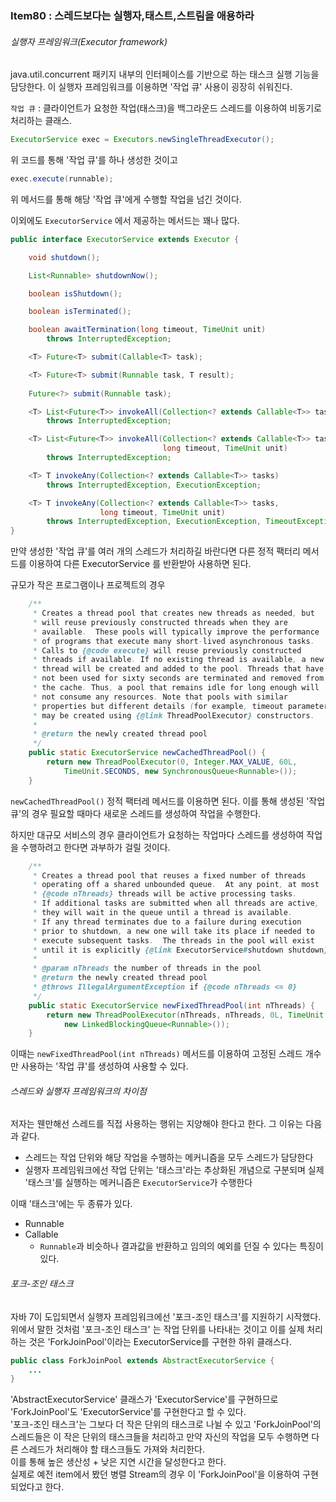 ### Item80 : 스레드보다는 실행자,태스트,스트림을 애용하라

###### 실행자 프레임워크(Executor framework)
java.util.concurrent 패키지 내부의 인터페이스를 기반으로 하는 태스크 실행 기능을 담당한다.
이 실행자 프레임워크를 이용하면 '작업 큐' 사용이 굉장히 쉬워진다.

`작업 큐` : 클라이언트가 요청한 작업(태스크)을 백그라운드 스레드를 이용하여 비동기로 처리하는 클래스.

```java
ExecutorService exec = Executors.newSingleThreadExecutor();
```
위 코드를 통해 '작업 큐'를 하나 생성한 것이고
```java
exec.execute(runnable);
```
위 메서드를 통해 해당 '작업 큐'에게 수행할 작업을 넘긴 것이다.

이외에도 `ExecutorService` 에서 제공하는 메서드는 꽤나 많다.
```java
public interface ExecutorService extends Executor {

    void shutdown();

    List<Runnable> shutdownNow();

    boolean isShutdown();

    boolean isTerminated();

    boolean awaitTermination(long timeout, TimeUnit unit)
        throws InterruptedException;

    <T> Future<T> submit(Callable<T> task);

    <T> Future<T> submit(Runnable task, T result);
	
    Future<?> submit(Runnable task);

    <T> List<Future<T>> invokeAll(Collection<? extends Callable<T>> tasks)
        throws InterruptedException;

    <T> List<Future<T>> invokeAll(Collection<? extends Callable<T>> tasks,
                                  long timeout, TimeUnit unit)
        throws InterruptedException;

    <T> T invokeAny(Collection<? extends Callable<T>> tasks)
        throws InterruptedException, ExecutionException;

    <T> T invokeAny(Collection<? extends Callable<T>> tasks,
                    long timeout, TimeUnit unit)
        throws InterruptedException, ExecutionException, TimeoutException;
}
```
만약 생성한 '작업 큐'를 여러 개의 스레드가 처리하길 바란다면 다른 정적 팩터리 메서드를 이용하여
다른 ExecutorService 를 반환받아 사용하면 된다.

규모가 작은 프로그램이나 프로젝트의 경우
```java
    /**
     * Creates a thread pool that creates new threads as needed, but
     * will reuse previously constructed threads when they are
     * available.  These pools will typically improve the performance
     * of programs that execute many short-lived asynchronous tasks.
     * Calls to {@code execute} will reuse previously constructed
     * threads if available. If no existing thread is available, a new
     * thread will be created and added to the pool. Threads that have
     * not been used for sixty seconds are terminated and removed from
     * the cache. Thus, a pool that remains idle for long enough will
     * not consume any resources. Note that pools with similar
     * properties but different details (for example, timeout parameters)
     * may be created using {@link ThreadPoolExecutor} constructors.
     *
     * @return the newly created thread pool
     */
    public static ExecutorService newCachedThreadPool() {
        return new ThreadPoolExecutor(0, Integer.MAX_VALUE, 60L, 
            TimeUnit.SECONDS, new SynchronousQueue<Runnable>());
    }
```
`newCachedThreadPool()` 정적 팩터레 메서드를 이용하면 된다. 이를 통해 생성된 '작업 큐'의 경우
필요할 때마다 새로운 스레드를 생성하여 작업을 수행한다.

하지만 대규모 서비스의 경우 클라이언트가 요청하는 작업마다
스레드를 생성하여 작업을 수행하려고 한다면 과부하가 걸릴 것이다. 
```java
    /**
     * Creates a thread pool that reuses a fixed number of threads
     * operating off a shared unbounded queue.  At any point, at most
     * {@code nThreads} threads will be active processing tasks.
     * If additional tasks are submitted when all threads are active,
     * they will wait in the queue until a thread is available.
     * If any thread terminates due to a failure during execution
     * prior to shutdown, a new one will take its place if needed to
     * execute subsequent tasks.  The threads in the pool will exist
     * until it is explicitly {@link ExecutorService#shutdown shutdown}.
     *
     * @param nThreads the number of threads in the pool
     * @return the newly created thread pool
     * @throws IllegalArgumentException if {@code nThreads <= 0}
     */
    public static ExecutorService newFixedThreadPool(int nThreads) {
        return new ThreadPoolExecutor(nThreads, nThreads, 0L, TimeUnit.MILLISECONDS,
            new LinkedBlockingQueue<Runnable>());
    }
```
이때는 `newFixedThreadPool(int nThreads)` 메서드를 이용하여 고정된 스레드 개수만 사용하는 '작업 큐'를 생성하여 사용할 수 있다.

###### 스레드와 실행자 프레임워크의 차이점
저자는 웬만해선 스레드를 직접 사용하는 행위는 지양해야 한다고 한다. 그 이유는 다음과 같다.
- 스레드는 작업 단위와 해당 작업을 수행하는 메커니즘을 모두 스레드가 담당한다
- 실행자 프레임워크에선 작업 단위는 '태스크'라는 추상화된 개념으로 구분되며 실제 '태스크'를 실행하는 메커니즘은 `ExecutorService`가 수행한다

이때 '태스크'에는 두 종류가 있다.
- Runnable
- Callable
  - `Runnable`과 비슷하나 결과값을 반환하고 임의의 예외를 던질 수 있다는 특징이 있다.

###### 포크-조인 태스크
자바 7이 도입되면서 실행자 프레임워크에선 '포크-조인 태스크'를 지원하기 시작했다.  
위에서 말한 것처럼 '포크-조인 태스크' 는 작업 단위를 나타내는 것이고 이를 실제 처리하는 것은 
'ForkJoinPool'이라는 ExecutorService를 구현한 하위 클래스다.
```java
public class ForkJoinPool extends AbstractExecutorService {
    ...
}
```
'AbstractExecutorService' 클래스가 'ExecutorService'를 구현하므로 'ForkJoinPool'도 'ExecutorService'를 구현한다고 할 수 있다.  
'포크-조인 태스크'는 그보다 더 작은 단위의 태스크로 나뉠 수 있고 'ForkJoinPool'의 스레드들은 이 작은 단위의 태스크들을 처리하고 만약 자신의 
작업을 모두 수행하면 다른 스레드가 처리해야 할 태스크들도 가져와 처리한다.  
이를 통해 높은 생산성 + 낮은 지연 시간을 달성한다고 한다.  
실제로 예전 item에서 봤던 병렬 Stream의 경우 이 'ForkJoinPool'을 이용하여 구현되었다고 한다.